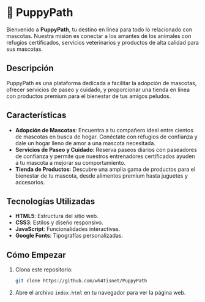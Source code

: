 # 🐾 PuppyPath

Bienvenido a **PuppyPath**, tu destino en línea para todo lo relacionado con mascotas. Nuestra misión es conectar a los amantes de los animales con refugios certificados, servicios veterinarios y productos de alta calidad para sus mascotas.

## Descripción

PuppyPath es una plataforma dedicada a facilitar la adopción de mascotas, ofrecer servicios de paseo y cuidado, y proporcionar una tienda en línea con productos premium para el bienestar de tus amigos peludos.

## Características

- **Adopción de Mascotas**: Encuentra a tu compañero ideal entre cientos de mascotas en busca de hogar. Conéctate con refugios de confianza y dale un hogar lleno de amor a una mascota necesitada.
- **Servicios de Paseo y Cuidado**: Reserva paseos diarios con paseadores de confianza y permite que nuestros entrenadores certificados ayuden a tu mascota a mejorar su comportamiento.
- **Tienda de Productos**: Descubre una amplia gama de productos para el bienestar de tu mascota, desde alimentos premium hasta juguetes y accesorios.

## Tecnologías Utilizadas

- **HTML5**: Estructura del sitio web.
- **CSS3**: Estilos y diseño responsivo.
- **JavaScript**: Funcionalidades interactivas.
- **Google Fonts**: Tipografías personalizadas.

## Cómo Empezar

1. Clona este repositorio:
    ```bash
    git clone https://github.com/wh4tisnet/PuppyPath
    ```
2. Abre el archivo `index.html` en tu navegador para ver la página web.
